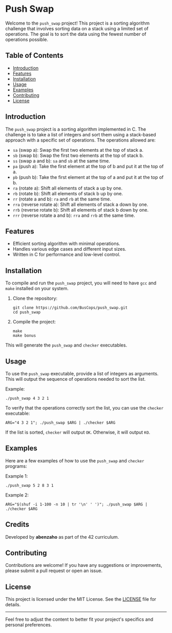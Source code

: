 
# Push Swap

Welcome to the `push_swap` project! This project is a sorting algorithm challenge that involves sorting data on a stack using a limited set of operations. The goal is to sort the data using the fewest number of operations possible.

## Table of Contents
- [Introduction](#introduction)
- [Features](#features)
- [Installation](#installation)
- [Usage](#usage)
- [Examples](#examples)
- [Contributing](#contributing)
- [License](#license)

## Introduction
The `push_swap` project is a sorting algorithm implemented in C. The challenge is to take a list of integers and sort them using a stack-based approach with a specific set of operations. The operations allowed are:
- `sa` (swap a): Swap the first two elements at the top of stack a.
- `sb` (swap b): Swap the first two elements at the top of stack b.
- `ss` (swap a and b): `sa` and `sb` at the same time.
- `pa` (push a): Take the first element at the top of b and put it at the top of a.
- `pb` (push b): Take the first element at the top of a and put it at the top of b.
- `ra` (rotate a): Shift all elements of stack a up by one.
- `rb` (rotate b): Shift all elements of stack b up by one.
- `rr` (rotate a and b): `ra` and `rb` at the same time.
- `rra` (reverse rotate a): Shift all elements of stack a down by one.
- `rrb` (reverse rotate b): Shift all elements of stack b down by one.
- `rrr` (reverse rotate a and b): `rra` and `rrb` at the same time.

## Features
- Efficient sorting algorithm with minimal operations.
- Handles various edge cases and different input sizes.
- Written in C for performance and low-level control.

## Installation
To compile and run the `push_swap` project, you will need to have `gcc` and `make` installed on your system.

1. Clone the repository:
    ```
    git clone https://github.com/BusCops/push_swap.git
    cd push_swap
    ```

2. Compile the project:
    ```
    make
    make bonus
    ```

This will generate the `push_swap` and `checker` executables.

## Usage
To use the `push_swap` executable, provide a list of integers as arguments. This will output the sequence of operations needed to sort the list.

Example:
```
./push_swap 4 3 2 1
```

To verify that the operations correctly sort the list, you can use the `checker` executable:
```
ARG="4 3 2 1"; ./push_swap $ARG | ./checker $ARG
```

If the list is sorted, `checker` will output `OK`. Otherwise, it will output `KO`.

## Examples
Here are a few examples of how to use the `push_swap` and `checker` programs:

Example 1:
```
./push_swap 5 2 8 3 1
```

Example 2:
```
ARG="$(shuf -i 1-100 -n 10 | tr '\n' ' ')"; ./push_swap $ARG | ./checker $ARG
```
## Credits
Developed by **abenzaho** as part of the 42 curriculum.

## Contributing
Contributions are welcome! If you have any suggestions or improvements, please submit a pull request or open an issue.

## License
This project is licensed under the MIT License. See the [LICENSE](LICENSE) file for details.

---

Feel free to adjust the content to better fit your project's specifics and personal preferences.

